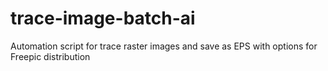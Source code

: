 # trace-image-batch-ai
Automation script for trace raster images and save as EPS with options for Freepic distribution

